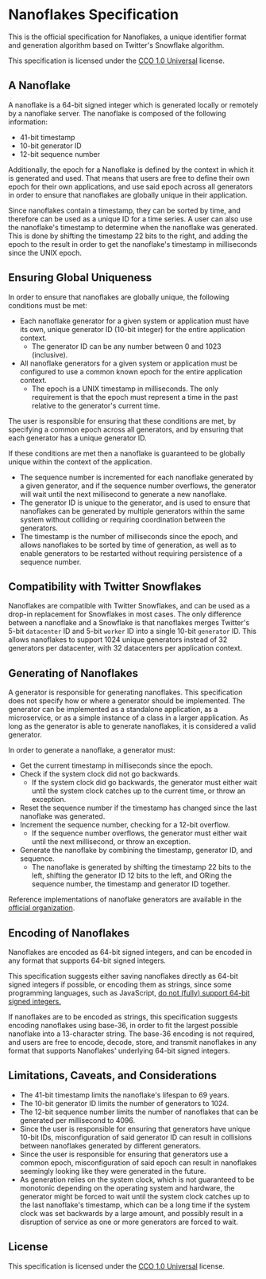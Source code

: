# Nanoflakes Specification

This is the official specification for Nanoflakes, a unique identifier
format and generation algorithm based on Twitter's Snowflake algorithm.

This specification is licensed under the [CCO 1.0 Universal](https://creativecommons.org/publicdomain/zero/1.0/)
license.

## A Nanoflake

A nanoflake is a 64-bit signed integer which is generated locally or
remotely by a nanoflake server.  The nanoflake is composed of the following
information:

* 41-bit timestamp
* 10-bit generator ID
* 12-bit sequence number

Additionally, the epoch for a Nanoflake is defined by the context in which
it is generated and used.  That means that users are free to define their
own epoch for their own applications, and use said epoch across all generators
in order to ensure that nanoflakes are globally unique in their application.

Since nanoflakes contain a timestamp, they can be sorted by time, and
therefore can be used as a unique ID for a time series. A user can also
use the nanoflake's timestamp to determine when the nanoflake was generated.
This is done by shifting the timestamp 22 bits to the right, and adding the
epoch to the result in order to get the nanoflake's timestamp in milliseconds
since the UNIX epoch.

## Ensuring Global Uniqueness

In order to ensure that nanoflakes are globally unique, the following
conditions must be met:

* Each nanoflake generator for a given system or application must have its own,
  unique generator ID (10-bit integer) for the entire application context.
  * The generator ID can be any number between 0 and 1023 (inclusive).
* All nanoflake generators for a given system or application must be configured 
  to use a common known epoch for the entire application context.
  * The epoch is a UNIX timestamp in milliseconds. The only requirement is that
    the epoch must represent a time in the past relative to the generator's current
    time.

The user is responsible for ensuring that these conditions are met, by
specifying a common epoch across all generators, and by ensuring that each
generator has a unique generator ID.

If these conditions are met then a nanoflake is guaranteed to be globally
unique within the context of the application.

* The sequence number is incremented for each nanoflake generated by a given
  generator, and if the sequence number overflows, the generator will wait
  until the next millisecond to generate a new nanoflake.
* The generator ID is unique to the generator, and is used to ensure that
  nanoflakes can be generated by multiple generators within the same system
  without colliding or requiring coordination between the generators.
* The timestamp is the number of milliseconds since the epoch, and allows
  nanoflakes to be sorted by time of generation, as well as to enable generators
  to be restarted without requiring persistence of a sequence number.

## Compatibility with Twitter Snowflakes

Nanoflakes are compatible with Twitter Snowflakes, and can be used as a
drop-in replacement for Snowflakes in most cases.  The only difference
between a nanoflake and a Snowflake is that nanoflakes merges Twitter's
5-bit `datacenter` ID and 5-bit `worker` ID into a single 10-bit `generator`
ID. This allows nanoflakes to support 1024 unique generators instead of
32 generators per datacenter, with 32 datacenters per application context.

## Generating of Nanoflakes

A generator is responsible for generating nanoflakes.  This specification
does not specify how or where a generator should be implemented.  The generator
can be implemented as a standalone application, as a microservice, or as a
simple instance of a class in a larger application. As long as the generator
is able to generate nanoflakes, it is considered a valid generator.

In order to generate a nanoflake, a generator must:

* Get the current timestamp in milliseconds since the epoch.
* Check if the system clock did not go backwards.
  * If the system clock did go backwards, the generator must either wait until the
    system clock catches up to the current time, or throw an exception.
* Reset the sequence number if the timestamp has changed since the last nanoflake
  was generated.
* Increment the sequence number, checking for a 12-bit overflow.
  * If the sequence number overflows, the generator must either wait until the
    next millisecond, or throw an exception.
* Generate the nanoflake by combining the timestamp, generator ID, and sequence.
  * The nanoflake is generated by shifting the timestamp 22 bits to the left,
    shifting the generator ID 12 bits to the left, and ORing the sequence number,
    the timestamp and generator ID together.

Reference implementations of nanoflake generators are available in the
[official organization](https://github.com/nanoflakes).

## Encoding of Nanoflakes

Nanoflakes are encoded as 64-bit signed integers, and can be encoded in
any format that supports 64-bit signed integers.

This specification suggests either saving nanoflakes directly as 64-bit signed
integers if possible, or encoding them as strings, since some programming
languages, such as JavaScript, [do not (fully) support 64-bit signed integers.](https://tqdev.com/2016-javascript-cannot-handle-64-bit-integers)

If nanoflakes are to be encoded as strings, this specification suggests
encoding nanoflakes using base-36, in order to fit the largest possible
nanoflake into a 13-character string. The base-36 encoding is not required,
and users are free to encode, decode, store, and transmit nanoflakes in any
format that supports Nanoflakes' underlying 64-bit signed integers.

## Limitations, Caveats, and Considerations

* The 41-bit timestamp limits the nanoflake's lifespan to 69 years.
* The 10-bit generator ID limits the number of generators to 1024.
* The 12-bit sequence number limits the number of nanoflakes that can be
  generated per millisecond to 4096.
* Since the user is responsible for ensuring that generators have unique
  10-bit IDs, misconfiguration of said generator ID can result in collisions 
  between nanoflakes generated by different generators.
* Since the user is responsible for ensuring that generators use a common
  epoch, misconfiguration of said epoch can result in nanoflakes seemingly
  looking like they were generated in the future.
* As generation relies on the system clock, which is not guaranteed to be
  monotonic depending on the operating system and hardware, the generator
  might be forced to wait until the system clock catches up to the last
  nanoflake's timestamp, which can be a long time if the system clock was
  set backwards by a large amount, and possibly result in a disruption of
  service as one or more generators are forced to wait.

## License

This specification is licensed under the [CCO 1.0 Universal](https://creativecommons.org/publicdomain/zero/1.0/) license.
